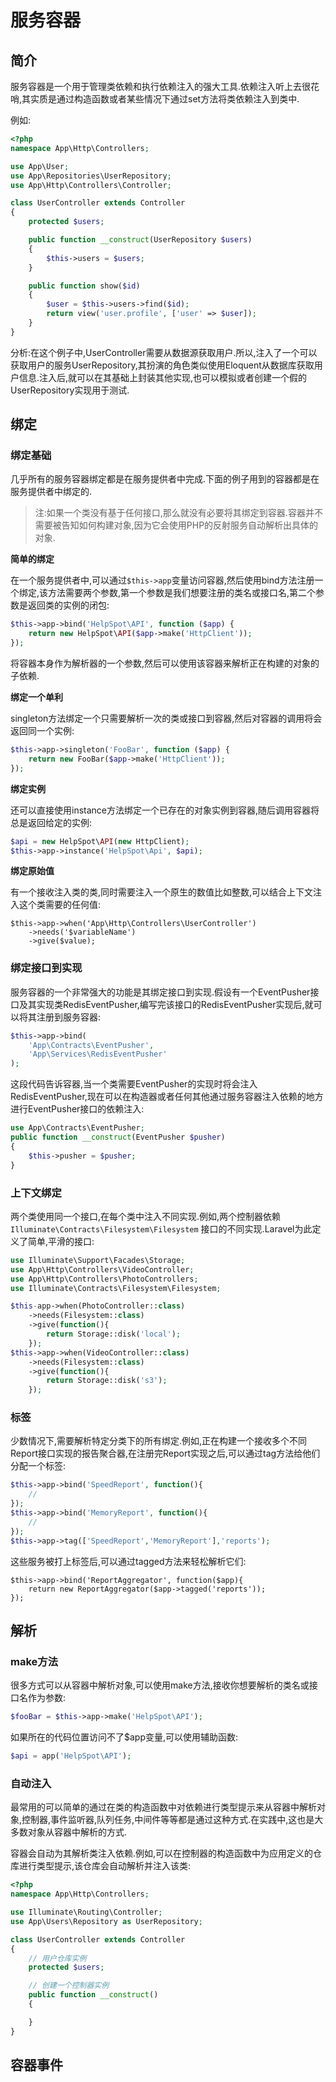 # 服务容器

## 简介

服务容器是一个用于管理类依赖和执行依赖注入的强大工具.依赖注入听上去很花哨,其实质是通过构造函数或者某些情况下通过set方法将类依赖注入到类中.

例如:

```php
<?php
namespace App\Http\Controllers;

use App\User;
use App\Repositories\UserRepository;
use App\Http\Controllers\Controller;

class UserController extends Controller
{
    protected $users;

    public function __construct(UserRepository $users)
    {
        $this->users = $users;
    }

    public function show($id)
    {
        $user = $this->users->find($id);
        return view('user.profile', ['user' => $user]);
    }
}
```

分析:在这个例子中,UserController需要从数据源获取用户.所以,注入了一个可以获取用户的服务UserRepository,其扮演的角色类似使用Eloquent从数据库获取用户信息.注入后,就可以在其基础上封装其他实现,也可以模拟或者创建一个假的UserRepository实现用于测试.

## 绑定

### **绑定基础**

几乎所有的服务容器绑定都是在服务提供者中完成.下面的例子用到的容器都是在服务提供者中绑定的.

> 注:如果一个类没有基于任何接口,那么就没有必要将其绑定到容器.容器并不需要被告知如何构建对象,因为它会使用PHP的反射服务自动解析出具体的对象.

**简单的绑定**

在一个服务提供者中,可以通过`$this->app`变量访问容器,然后使用bind方法注册一个绑定,该方法需要两个参数,第一个参数是我们想要注册的类名或接口名,第二个参数是返回类的实例的闭包:

```php
$this->app->bind('HelpSpot\API', function ($app) {
    return new HelpSpot\API($app->make('HttpClient'));
});
```

将容器本身作为解析器的一个参数,然后可以使用该容器来解析正在构建的对象的子依赖.

**绑定一个单利**

singleton方法绑定一个只需要解析一次的类或接口到容器,然后对容器的调用将会返回同一个实例:

```php
$this->app->singleton('FooBar', function ($app) {
    return new FooBar($app->make('HttpClient'));
});
```

**绑定实例**

还可以直接使用instance方法绑定一个已存在的对象实例到容器,随后调用容器将总是返回给定的实例:

```php
$api = new HelpSpot\API(new HttpClient);
$this->app->instance('HelpSpot\Api', $api);
```

**绑定原始值**

有一个接收注入类的类,同时需要注入一个原生的数值比如整数,可以结合上下文注入这个类需要的任何值:

```
$this->app->when('App\Http\Controllers\UserController')
    ->needs('$variableName')
    ->give($value);
```

### **绑定接口到实现**

服务容器的一个非常强大的功能是其绑定接口到实现.假设有一个EventPusher接口及其实现类RedisEventPusher,编写完该接口的RedisEventPusher实现后,就可以将其注册到服务容器:

```php
$this->app->bind(
    'App\Contracts\EventPusher',
    'App\Services\RedisEventPusher'
);
```

这段代码告诉容器,当一个类需要EventPusher的实现时将会注入RedisEventPusher,现在可以在构造器或者任何其他通过服务容器注入依赖的地方进行EventPusher接口的依赖注入:

```php
use App\Contracts\EventPusher;
public function __construct(EventPusher $pusher)
{
    $this->pusher = $pusher;
}
```

### **上下文绑定**

两个类使用同一个接口,在每个类中注入不同实现.例如,两个控制器依赖`Illuminate\Contracts\Filesystem\Filesystem` 接口的不同实现.Laravel为此定义了简单,平滑的接口:

```php
use Illuminate\Support\Facades\Storage;
use App\Http\Controllers\VideoController;
use App\Http\Controllers\PhotoControllers;
use Illuminate\Contracts\Filesystem\Filesystem;

$this-app->when(PhotoController::class)
    ->needs(Filesystem::class)
    ->give(function(){
        return Storage::disk('local');
    });
$this->app->when(VideoController::class)
    ->needs(Filesystem::class)
    ->give(function(){
        return Storage::disk('s3');
    });
```

### **标签**

少数情况下,需要解析特定分类下的所有绑定.例如,正在构建一个接收多个不同Report接口实现的报告聚合器,在注册完Report实现之后,可以通过tag方法给他们分配一个标签:

```php
$this->app->bind('SpeedReport', function(){
    //
});
$this->app->bind('MemoryReport', function(){
    //
});
$this->app->tag(['SpeedReport','MemoryReport'],'reports');
```

这些服务被打上标签后,可以通过tagged方法来轻松解析它们:

```
$this->app->bind('ReportAggregator', function($app){
    return new ReportAggregator($app->tagged('reports'));
});
```

## 解析

### make方法

很多方式可以从容器中解析对象,可以使用make方法,接收你想要解析的类名或接口名作为参数:

```php
$fooBar = $this->app->make('HelpSpot\API');
```

如果所在的代码位置访问不了$app变量,可以使用辅助函数:

```php
$api = app('HelpSpot\API');
```

### 自动注入

最常用的可以简单的通过在类的构造函数中对依赖进行类型提示来从容器中解析对象,控制器,事件监听器,队列任务,中间件等等都是通过这种方式.在实践中,这也是大多数对象从容器中解析的方式.

容器会自动为其解析类注入依赖.例如,可以在控制器的构造函数中为应用定义的仓库进行类型提示,该仓库会自动解析并注入该类:

```php
<?php
namespace App\Http\Controllers;

use Illuminate\Routing\Controller;
use App\Users\Repository as UserRepository;

class UserController extends Controller
{
    // 用户仓库实例
    protected $users;

    // 创建一个控制器实例
    public function __construct()
    {

    }
}
```



## 容器事件

